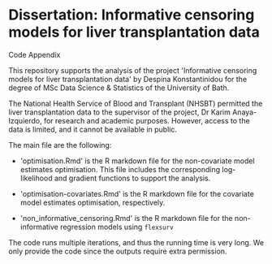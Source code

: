 # Dissertation: Informative censoring models for liver transplantation data

Code Appendix


This repository supports the analysis of the project 'Informative censoring models for liver transplantation data' by Despina Konstantinidou for the degree of MSc Data Science & Statistics of the University of Bath.

The National Health Service of Blood and Transplant (NHSBT) permitted the liver transplantation data to the supervisor of the project, Dr Karim Anaya-Izquierdo, for research and academic purposes. However, access to the data is limited, and it cannot be available in public.

The main file are the following:

* 'optimisation.Rmd' is the R markdown file for the non-covariate model estimates optimisation. This file includes the corresponding log-likelihood and gradient functions to support the analysis.

* 'optimisation-covariates.Rmd' is the R markdown file for the covariate model estimates optimisation, respectively.

* 'non_informative_censoring.Rmd' is  the R markdown file for the non-informative regression models using `flexsurv`

The code runs multiple iterations, and thus the running time is very long. We only provide the code since the outputs require extra permission.

